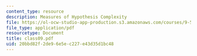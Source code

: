 ```yaml
---
content_type: resource
description: Measures of Hypothesis Complexity
file: https://ol-ocw-studio-app-production.s3.amazonaws.com/courses/9-520-statistical-learning-theory-and-applications-spring-2003/20bbd82f2de96e5ec227e43d35d1bc48_class09.pdf
file_type: application/pdf
resourcetype: Document
title: class09.pdf
uid: 20bbd82f-2de9-6e5e-c227-e43d35d1bc48
---
```

